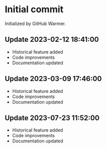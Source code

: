 # Initial commit

Initialized by GitHub Warmer.

## Update 2023-02-12 18:41:00
- Historical feature added
- Code improvements
- Documentation updated

## Update 2023-03-09 17:46:00
- Historical feature added
- Code improvements
- Documentation updated

## Update 2023-07-23 11:52:00
- Historical feature added
- Code improvements
- Documentation updated